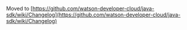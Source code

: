 Moved to [https://github.com/watson-developer-cloud/java-sdk/wiki/Changelog](https://github.com/watson-developer-cloud/java-sdk/wiki/Changelog)
